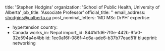 title: 'Stephen Hodgins'
organization: 'School of Public Health, University of Alberta'
job_title: 'Associate Professor'
official_title: ''
email_address: shodgins@ualberta.ca
post_nominal_letters: 'MD MSc DrPH'
expertise:
  - hypertension
country:
  - Canada
works_in: Nepal
import_id: 8441d1d6-7f0e-442b-9fa0-32e594a4e4bb
id: 1ec0a16f-086f-4c6a-ade6-b37b77ead51f
blueprint: networking
